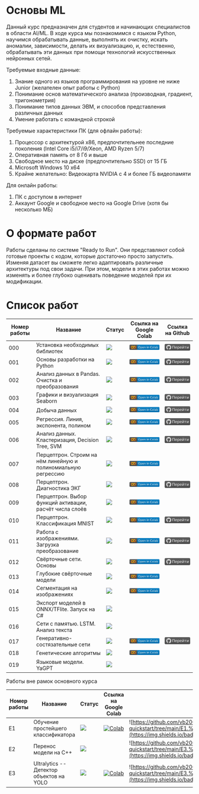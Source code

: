 # Основы ML

Данный курс предназначен для студентов и начинающих специалистов в области AI/ML. 
В ходе курса мы познакомимся с языком Python, научимся обрабатывать данные, выполнять их очистку, искать аномалии, зависимости, делать их визуализацию, и, естественно, обрабатывать эти данных при помощи технологий искусственных нейронных сетей. 

Требуемые входные данные:
1. Знание одного из языков программирования на уровне не ниже Junior (желателен опыт работы с Python)
2. Понимание основ математического анализа (производная, градиент, тригонометрия)
3. Понимание типов данных ЭВМ, и способов представления различных данных
4. Умение работать с командной строкой

Требуемые характеристики ПК (для офлайн работы):
1. Процессор с архитектурой x86, предпочтительнее последние поколения (Intel Core i5/i7/i9/Xeon, AMD Ryzen 5/7)
2. Оперативная память от 8 Гб и выше
3. Свободное место на диске (предпочтительно SSD) от 15 ГБ
4. Microsoft Windows 10 x64
5. Крайне желательно: Видеокарта NVIDIA с 4 и более ГБ видеопамяти

Для онлайн работы:
1. ПК с доступом в интернет
2. Аккаунт Google и свободное место на Google Drive (хотя бы несколько МБ)

# О формате работ
Работы сделаны по системе "Ready to Run". Они представляют собой готовые проекты с кодом, которые достаточно просто запустить. Изменяя датасет вы сможете легко адаптировать различные архитектуры под свои задачи. При этом, модели в этих работах можно изменять и более глубоко оценивать поведение моделей при их модификации.

# Cписок работ

| Номер работы | Название | Статус | Ссылка на Google Colab | Ссылка на Github |
| --- | --- | --- | --- | --- | 
| 000 | Установка необходимых библиотек | ![](https://img.shields.io/badge/Доступен-1.0-color) 					     			| [![](colab.svg)](https://colab.research.google.com/drive/1-q4hGq6QODhrjq6yAVCpuDRdI8hkKzBb?usp=sharing)  |  [![](github.svg)](https://github.com/vb2005/keras-quickstart/tree/main/000.%20Подготовка%20и%20установка) | 
| 001 | Основы разработки на Python |  ![](https://img.shields.io/badge/Доступен-1.3-color) 									| [![](colab.svg)](https://colab.research.google.com/drive/1QMoYV_dpBdHvVEOabeLT3QNWDqzDdPck?usp=sharing)  |  [![](github.svg)](https://github.com/vb2005/keras-quickstart/tree/main/001.%20Основы%20Python) | 
| 002 | Анализ данных в Pandas. Очистка и преобразования |  ![](https://img.shields.io/badge/Доступен-1.0-color) 				| [![](colab.svg)](https://colab.research.google.com/drive/1xXXBWDnXK9_N6X5F55Uj0Kah6EEZmm3g?usp=sharing)  |  [![](github.svg)](https://github.com/vb2005/keras-quickstart/tree/main/002.%20Анализ%20данных%20в%20Pandas) | 
| 003 | Графики и визуализация Seaborn  | ![](https://img.shields.io/badge/Доступен-1.0-color)  				 				| [![](colab.svg)](https://colab.research.google.com/drive/1wplsilNP_PGFx4r0XcHhf8uoi8FVprTK?usp=sharing)  |  [![](github.svg)](https://github.com/vb2005/keras-quickstart/tree/main/003.%20Визуализация%20данных) | 
| 004 | Добыча данных |  ![](https://img.shields.io/badge/Доступен-1.0-color) 													| [![](colab.svg)](https://colab.research.google.com/drive/1sNjZVGEOV8zJUB0h9yZC7xWYhV6aT4HZ?usp=sharing)  |  [![](github.svg)](https://github.com/vb2005/keras-quickstart/tree/main/004.%20Добыча%20данных) | 
| 005 | Регрессия. Линия, экспонента, полином |  ![](https://img.shields.io/badge/Доступен-1.0-color) 							| [![](colab.svg)](https://colab.research.google.com/drive/1KnahU7RqwE4jIoqjG8Xdwnb8WMA1UAmw?usp=sharing)  |  [![](github.svg)](https://github.com/vb2005/keras-quickstart/tree/main/005.%20Линейная%20регрессия) |
| 006 | Анализ данных. Кластеризация, Decision Tree, SVM |  ![](https://img.shields.io/badge/Доступен-1.0-color) 			    | [![](colab.svg)](https://colab.research.google.com/drive/1hv-elIDkte_KCXEIVTF2rDzTeEP-dOg5?usp=sharing)  |  [![](github.svg)](https://github.com/vb2005/keras-quickstart/tree/main/006.%20K-means%2C%20DT%2C%20SVM) |
| 007 | Перцептрон. Строим на нём линейную и полиномиальную регрессию |  ![](https://img.shields.io/badge/В%20разработке-brown) | [![](colab.svg)](https://colab.research.google.com/drive/1qQmrlzPdIMbQTh-JA5XsgPObwbD_cQ3B?usp=sharing)  | |
| 008 | Перцептрон. Диагностика ЭКГ |  ![](https://img.shields.io/badge/Доступен-1.1-color) 								    | [![](colab.svg)](https://colab.research.google.com/drive/1kgEwRit4VszisgqHo-F1mx6QGeApkY1O?usp=sharing)  |  [![](github.svg)](https://github.com/vb2005/keras-quickstart/tree/main/008.%20Перцептрон.%20Диагностика%20ЭКГ) |
| 009 | Перцептрон. Выбор функций активации, расчёт числа слоёв | ![](https://img.shields.io/badge/В%20разработке-brown) 		| [![](colab.svg)](https://colab.research.google.com/drive/1MlOccDdNIeWIoXDyVDUd07XjAj3CacIf?usp=sharing)  | |
| 010 | Перцептрон. Классификация MNIST | ![](https://img.shields.io/badge/Демо-0.1-yellow) 									| [![](colab.svg)](https://colab.research.google.com/drive/1gOhHZ4FAfVg1hnr5XTOBI3ZGo7pkdu6c?usp=sharing)  |  [![](github.svg)](https://github.com/vb2005/keras-quickstart/tree/main/010.%20Основы%20классификации) |
| 011 | Работа с изображениями. Загрузка преобразование |  ![](https://img.shields.io/badge/Демо-0.1-yellow) 					| [![](colab.svg)](https://colab.research.google.com/drive/1zn-IJdrMBn9KHqrtmpUw-cRzrY9nOBRi?usp=sharing)  |  [![](github.svg)](https://github.com/vb2005/keras-quickstart/tree/main/011.%20Работа%20с%20изображениями) |
| 012 | Свёрточные сети. Основы |  ![](https://img.shields.io/badge/Доступен-2.1-color) 										| [![](colab.svg)](https://colab.research.google.com/drive/10HK0G9yIEtdINHlyGu3jVdfvCsucCGO3?usp=sharing)  |  [![](github.svg)](https://github.com/vb2005/keras-quickstart/tree/main/012.%20Свёрточные%20сети) |
| 013 | Глубокие свёрточные модели |  ![](https://img.shields.io/badge/В%20разработке-brown) 									| [![](colab.svg)](https://colab.research.google.com/drive/1-TWaWPpUeCXIiLQvDKXJiYPzlq1JFUCi?usp=sharing)  | |
| 014 | Сегментация на изображениях |  ![](https://img.shields.io/badge/Доступен-2.0-color) 									| [![](colab.svg)](https://colab.research.google.com/drive/1KTbSO0A7_7l6JF-0q4ntMOGZ9_rNTPej?usp=sharing)  | |
| 015 | Экспорт моделей в ONNX/TFlite. Запуск на C# |  ![](https://img.shields.io/badge/В%20разработке-brown)					| | |
| 016 | Сети с памятью. LSTM. Анализ текста | ![](https://img.shields.io/badge/В%20разработке-brown) 							| | | 
| 017 | Генеративно-состязательные сети |  ![](https://img.shields.io/badge/Демо-0.1-yellow) 									| [![](colab.svg)](https://colab.research.google.com/drive/1pbHWMo9JJu_GPg963I6Rp_TvVwb1Qg07?usp=sharing)  |  [![](github.svg)](https://github.com/vb2005/keras-quickstart/tree/main/017.%20Генеративно-состязательые%20сети.%20SRGAN) |
| 018 | Генетические алгоритмы | ![](https://img.shields.io/badge/Демо-0.1-yellow) 												| [![](colab.svg)](https://colab.research.google.com/drive/144P2vQgBZYnhnr4ZJJHFzUi8niWHdFAl?usp=sharing)  | |
| 019 | Языковые модели. YaGPT | ![](https://img.shields.io/badge/В%20разработке-brown) 										| | | 


Работы вне рамок основного курса


| Номер работы | Название | Статус | Ссылка на Google Colab | Ссылка на Github |
| --- | --- | --- | --- | --- | 
|  E1 | Обучение простейшего классификатора | ![](https://img.shields.io/badge/Доступен-3.1-color) | [![Colab](https://colab.research.google.com/assets/colab-badge.svg)](https://colab.research.google.com/drive/1WnPk6cbNCq9VlUWw3OLtdyG6TbYk6PYH?usp=sharing)  | ![https://github.com/vb2005/keras-quickstart/tree/main/E1.%20Обучение%20простейшего%20классификатора](https://img.shields.io/badge/Перейти-gray?logo=github) |
|  E2 | Перенос модели на C++ |  ![](https://img.shields.io/badge/Демо-0.2-yellow) |   |  ![https://github.com/vb2005/keras-quickstart/tree/main/E3.%20Детектор%20объектов%20на%20YOLO](https://img.shields.io/badge/Перейти-gray?logo=github) |
|  E3 | Ultralytics -- Детектор объектов на YOLO |  ![](https://img.shields.io/badge/Доступен-1.1-color) | [![Colab](https://colab.research.google.com/assets/colab-badge.svg)](https://colab.research.google.com/drive/1WnPk6cbNCq9VlUWw3OLtdyG6TbYk6PYH?usp=sharing)  |  ![https://github.com/vb2005/keras-quickstart/tree/main/E3.%20Детектор%20объектов%20на%20YOLO](https://img.shields.io/badge/Перейти-gray?logo=github) |
